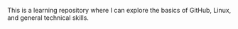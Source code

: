 This is a learning repository where I can explore the basics of GitHub, Linux, and general technical skills.